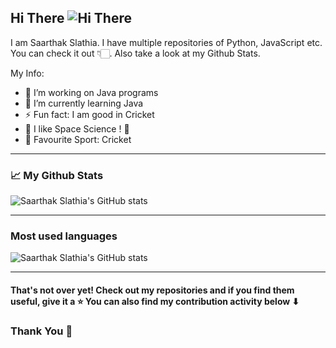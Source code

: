 ## Hi There ![ Hi There](https://github.com/Saarthak-Slathia/Saarthak-Slathia/blob/main/waving_hand.gif) 

I am Saarthak Slathia. I have multiple repositories of Python, JavaScript etc. You can check it out 👇🏻. Also take a look at my Github Stats.

My Info:

- 🔭 I’m working on Java programs
- 🌱 I’m currently learning Java
- ⚡ Fun fact: I am good in Cricket
- 🚀 I like Space Science ! 🌌
- 🏏 Favourite Sport: Cricket

---

### 📈 My Github Stats 

![Saarthak Slathia's GitHub stats](https://github-readme-stats.vercel.app/api?username=Saarthak-Slathia&theme=midnight-purple&show_icons=true)

---

### Most used languages

![Saarthak Slathia's GitHub stats](https://github-readme-stats.vercel.app/api/top-langs?username=Saarthak-Slathia&layout=compact&show_icons=true&show_icons=true&theme=vision-friendly-dark)

 
---

<!-- ### Programming Activity

[![Saarthak's Wakatime Stats](https://github-readme-stats.vercel.app/api/wakatime?username=Saarthak_Slathia&theme=algolia)](https://github.com/Saarthak-Slathia/Coronavirus-Tracker) -->

<!--  --- -->

#### That's not over yet! Check out my repositories and if you find them useful, give it a ⭐ You can also find my contribution activity below ⬇
### Thank You 🎉 
